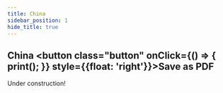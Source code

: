 ```yaml
---
title: China
sidebar_position: 1  
hide_title: true
---
```

## China <button class="button" onClick={() => { print(); }} style={{float: 'right'}}>Save as PDF</button>

Under construction!